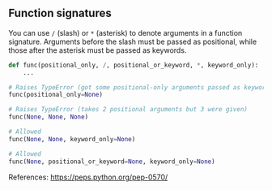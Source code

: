 ## Function signatures

You can use `/` (slash) or `*` (asterisk) to denote arguments in a function
signature. Arguments before the slash must be passed as positional, while
those after the asterisk must be passed as keywords.

```python
def func(positional_only, /, positional_or_keyword, *, keyword_only):
    ...

# Raises TypeError (got some positional-only arguments passed as keyword arguments)
func(positional_only=None)

# Raises TypeError (takes 2 positional arguments but 3 were given)
func(None, None, None)

# Allowed
func(None, None, keyword_only=None)

# Allowed
func(None, positional_or_keyword=None, keyword_only=None)
```

References:
https://peps.python.org/pep-0570/
